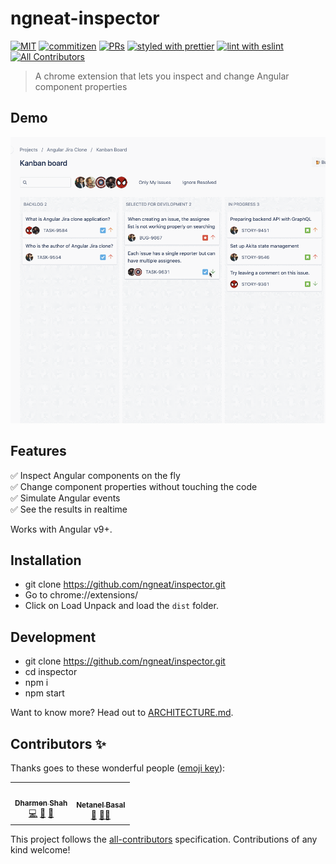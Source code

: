 # ngneat-inspector

[![MIT](https://img.shields.io/packagist/l/doctrine/orm.svg?style=flat-square)]()
[![commitizen](https://img.shields.io/badge/commitizen-friendly-brightgreen.svg?style=flat-square)](http://commitizen.github.io/cz-cli/)
[![PRs](https://img.shields.io/badge/PRs-welcome-brightgreen.svg?style=flat-square)](https://github.com/ngneat/inspector/compare)
[![styled with prettier](https://img.shields.io/badge/styled_with-prettier-ff69b4.svg?style=flat-square)](https://prettier.io/)
[![lint with eslint](https://img.shields.io/badge/lint_with-eslint-4b32c3.svg?style=flat-square)](https://eslint.org/)<!-- ALL-CONTRIBUTORS-BADGE:START - Do not remove or modify this section -->
[![All Contributors](https://img.shields.io/badge/all_contributors-2-orange.svg?style=flat-square)](#contributors-)

<!-- ALL-CONTRIBUTORS-BADGE:END -->

> A chrome extension that lets you inspect and change Angular component properties

## Demo

![Demo of ngneat inspector](./demo.gif)

## Features

✅ Inspect Angular components on the fly <br>
✅ Change component properties without touching the code <br>
✅ Simulate Angular events <br>
✅ See the results in realtime

Works with Angular v9+.

## Installation

- git clone https://github.com/ngneat/inspector.git
- Go to chrome://extensions/
- Click on Load Unpack and load the `dist` folder.

## Development

- git clone https://github.com/ngneat/inspector.git
- cd inspector
- npm i
- npm start

Want to know more? Head out to [ARCHITECTURE.md](./ARCHITECTURE.md).

## Contributors ✨

Thanks goes to these wonderful people ([emoji key](https://allcontributors.org/docs/en/emoji-key)):

<!-- ALL-CONTRIBUTORS-LIST:START - Do not remove or modify this section -->
<!-- prettier-ignore-start -->
<!-- markdownlint-disable -->
<table>
  <tr>
    <td align="center"><a href="https://github.com/shhdharmen"><img src="https://avatars3.githubusercontent.com/u/6831283?v=4?s=100" width="100px;" alt=""/><br /><sub><b>Dharmen Shah</b></sub></a><br /><a href="https://github.com/shhdharmen/ngneat-inspector/commits?author=shhdharmen" title="Code">💻</a> <a href="https://github.com/shhdharmen/ngneat-inspector/commits?author=shhdharmen" title="Documentation">📖</a> <a href="#ideas-shhdharmen" title="Ideas, Planning, & Feedback">🤔</a></td>
    <td align="center"><a href="https://www.netbasal.com/"><img src="https://avatars1.githubusercontent.com/u/6745730?v=4?s=100" width="100px;" alt=""/><br /><sub><b>Netanel Basal</b></sub></a><br /><a href="#ideas-NetanelBasal" title="Ideas, Planning, & Feedback">🤔</a> <a href="#mentoring-NetanelBasal" title="Mentoring">🧑‍🏫</a></td>
  </tr>
</table>

<!-- markdownlint-restore -->
<!-- prettier-ignore-end -->

<!-- ALL-CONTRIBUTORS-LIST:END -->

This project follows the [all-contributors](https://github.com/all-contributors/all-contributors) specification. Contributions of any kind welcome!
